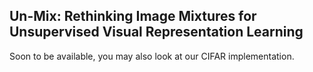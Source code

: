 ## Un-Mix: Rethinking Image Mixtures for Unsupervised Visual Representation Learning

Soon to be available, you may also look at our CIFAR implementation.